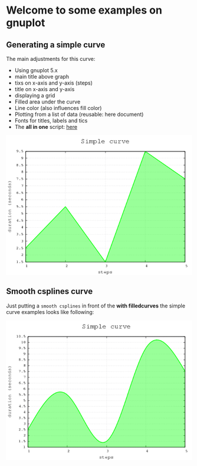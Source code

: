 # Welcome to some examples on gnuplot

## Generating a simple curve
The main adjustments for this curve:

 * Using gnuplot 5.x
 * main title above graph
 * tixs on x-axis and y-axis (steps)
 * title on x-axis and y-axis
 * displaying a grid
 * Filled area under the curve
 * Line color (also influences fill color)
 * Plotting from a list of data (reusable: here document)
 * Fonts for titles, labels and tics
 * The **all in one** script: [here](examples/gp_simple_curve.sh)

![simple curve](images/simple-curve.png)

## Smooth csplines curve

Just putting a `smooth csplines` in front of the **with filledcurves** the
simple curve examples looks like following:

![simple csplines curve](images/smooth-csplines-curve.png)
